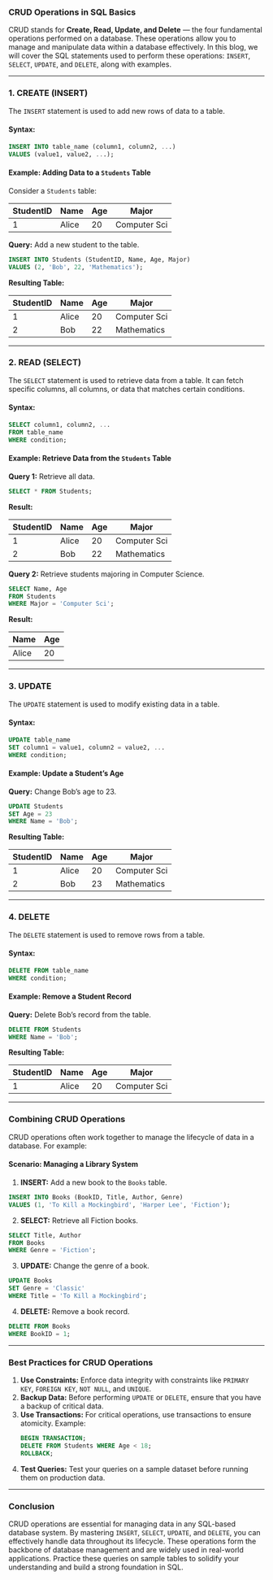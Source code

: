 ### **CRUD Operations in SQL Basics**

CRUD stands for **Create, Read, Update, and Delete** — the four fundamental operations performed on a database. These operations allow you to manage and manipulate data within a database effectively. In this blog, we will cover the SQL statements used to perform these operations: `INSERT`, `SELECT`, `UPDATE`, and `DELETE`, along with examples.

---

### **1. CREATE (INSERT)**

The `INSERT` statement is used to add new rows of data to a table.

#### **Syntax:**
```sql
INSERT INTO table_name (column1, column2, ...)
VALUES (value1, value2, ...);
```

#### **Example:** Adding Data to a `Students` Table

Consider a `Students` table:

| StudentID | Name      | Age | Major        |
|-----------|-----------|-----|--------------|
| 1         | Alice     | 20  | Computer Sci |

**Query:** Add a new student to the table.
```sql
INSERT INTO Students (StudentID, Name, Age, Major)
VALUES (2, 'Bob', 22, 'Mathematics');
```

**Resulting Table:**

| StudentID | Name      | Age | Major        |
|-----------|-----------|-----|--------------|
| 1         | Alice     | 20  | Computer Sci |
| 2         | Bob       | 22  | Mathematics  |

---

### **2. READ (SELECT)**

The `SELECT` statement is used to retrieve data from a table. It can fetch specific columns, all columns, or data that matches certain conditions.

#### **Syntax:**
```sql
SELECT column1, column2, ...
FROM table_name
WHERE condition;
```

#### **Example:** Retrieve Data from the `Students` Table

**Query 1:** Retrieve all data.
```sql
SELECT * FROM Students;
```
**Result:**

| StudentID | Name      | Age | Major        |
|-----------|-----------|-----|--------------|
| 1         | Alice     | 20  | Computer Sci |
| 2         | Bob       | 22  | Mathematics  |

**Query 2:** Retrieve students majoring in Computer Science.
```sql
SELECT Name, Age
FROM Students
WHERE Major = 'Computer Sci';
```
**Result:**

| Name      | Age |
|-----------|-----|
| Alice     | 20  |

---

### **3. UPDATE**

The `UPDATE` statement is used to modify existing data in a table.

#### **Syntax:**
```sql
UPDATE table_name
SET column1 = value1, column2 = value2, ...
WHERE condition;
```

#### **Example:** Update a Student’s Age

**Query:** Change Bob’s age to 23.
```sql
UPDATE Students
SET Age = 23
WHERE Name = 'Bob';
```

**Resulting Table:**

| StudentID | Name      | Age | Major        |
|-----------|-----------|-----|--------------|
| 1         | Alice     | 20  | Computer Sci |
| 2         | Bob       | 23  | Mathematics  |

---

### **4. DELETE**

The `DELETE` statement is used to remove rows from a table.

#### **Syntax:**
```sql
DELETE FROM table_name
WHERE condition;
```

#### **Example:** Remove a Student Record

**Query:** Delete Bob’s record from the table.
```sql
DELETE FROM Students
WHERE Name = 'Bob';
```

**Resulting Table:**

| StudentID | Name      | Age | Major        |
|-----------|-----------|-----|--------------|
| 1         | Alice     | 20  | Computer Sci |

---

### **Combining CRUD Operations**

CRUD operations often work together to manage the lifecycle of data in a database. For example:

#### **Scenario:** Managing a Library System
1. **INSERT:** Add a new book to the `Books` table.
```sql
INSERT INTO Books (BookID, Title, Author, Genre)
VALUES (1, 'To Kill a Mockingbird', 'Harper Lee', 'Fiction');
```

2. **SELECT:** Retrieve all Fiction books.
```sql
SELECT Title, Author
FROM Books
WHERE Genre = 'Fiction';
```

3. **UPDATE:** Change the genre of a book.
```sql
UPDATE Books
SET Genre = 'Classic'
WHERE Title = 'To Kill a Mockingbird';
```

4. **DELETE:** Remove a book record.
```sql
DELETE FROM Books
WHERE BookID = 1;
```

---

### **Best Practices for CRUD Operations**

1. **Use Constraints:** Enforce data integrity with constraints like `PRIMARY KEY`, `FOREIGN KEY`, `NOT NULL`, and `UNIQUE`.
2. **Backup Data:** Before performing `UPDATE` or `DELETE`, ensure that you have a backup of critical data.
3. **Use Transactions:** For critical operations, use transactions to ensure atomicity. Example:
   ```sql
   BEGIN TRANSACTION;
   DELETE FROM Students WHERE Age < 18;
   ROLLBACK;
   ```
4. **Test Queries:** Test your queries on a sample dataset before running them on production data.

---

### **Conclusion**

CRUD operations are essential for managing data in any SQL-based database system. By mastering `INSERT`, `SELECT`, `UPDATE`, and `DELETE`, you can effectively handle data throughout its lifecycle. These operations form the backbone of database management and are widely used in real-world applications. Practice these queries on sample tables to solidify your understanding and build a strong foundation in SQL.

